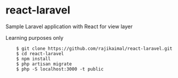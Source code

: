 # react-laravel
Sample Laravel application with React for view layer

Learning purposes only

```
	$ git clone https://github.com/rajikaimal/react-laravel.git
	$ cd react-laravel
	$ npm install
	$ php artisan migrate
	$ php -S localhost:3000 -t public
```